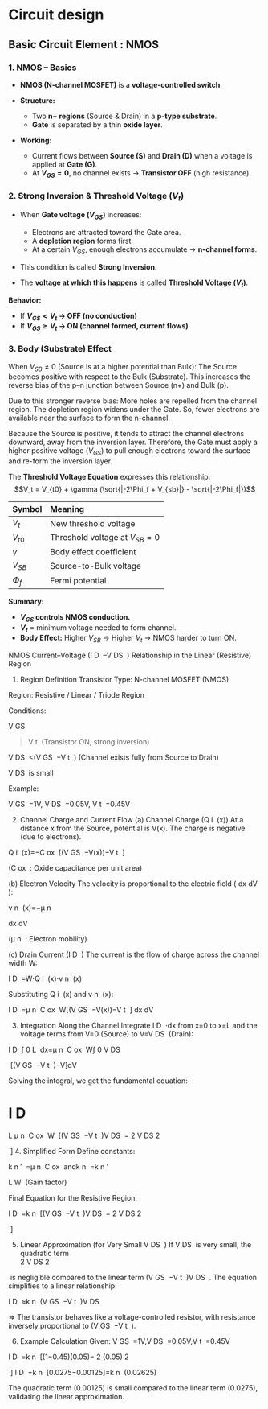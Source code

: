 # Circuit design

##  **Basic Circuit Element** : NMOS


### **1. NMOS – Basics**

* **NMOS (N-channel MOSFET)** is a **voltage-controlled switch**.
* **Structure:**

  * Two **n+ regions** (Source & Drain) in a **p-type substrate**.
  * **Gate** is separated by a thin **oxide layer**.
* **Working:**

  * Current flows between **Source (S)** and **Drain (D)** when a voltage is applied at **Gate (G)**.
  * At **$V_{GS} = 0$**, no channel exists → **Transistor OFF** (high resistance).


### **2. Strong Inversion & Threshold Voltage ($V_t$)**

* When **Gate voltage ($V_{GS}$)** increases:

  * Electrons are attracted toward the Gate area.
  * A **depletion region** forms first.
  * At a certain $V_{GS}$, enough electrons accumulate → **n-channel forms**.
* This condition is called **Strong Inversion**.
* The **voltage at which this happens** is called **Threshold Voltage ($V_t$)**.

**Behavior:**

* If **$V_{GS} < V_t$ → OFF (no conduction)**
* If **$V_{GS} ≥ V_t$ → ON (channel formed, current flows)**



### **3. Body (Substrate) Effect**

When $V_{SB} \neq 0$ (Source is at a higher potential than Bulk):
The Source becomes positive with respect to the Bulk (Substrate).
This increases the reverse bias of the p–n junction between Source (n+) and Bulk (p).

Due to this stronger reverse bias:
More holes are repelled from the channel region.
The depletion region widens under the Gate.
So, fewer electrons are available near the surface to form the n-channel.

Because the Source is positive, it tends to attract the channel electrons downward, away from the inversion layer.
Therefore, the Gate must apply a higher positive voltage ($V_{GS}$) to pull enough electrons toward the surface and re-form the inversion layer.

The **Threshold Voltage Equation** expresses this relationship: $$V_t = V_{t0} + \gamma (\sqrt{|-2\Phi_f + V_{sb}|} - \sqrt{|-2\Phi_f|})$$

| Symbol   | Meaning                         |
| :------- | :------------------------------ |
| $V_t$    | New threshold voltage           |
| $V_{t0}$ | Threshold voltage at $V_{SB}=0$ |
| $\gamma$ | Body effect coefficient         |
| $V_{SB}$ | Source-to-Bulk voltage          |
| $\Phi_f$ | Fermi potential                 |

**Summary:**

* **$V_{GS}$ controls NMOS conduction.**
* **$V_t$** = minimum voltage needed to form channel.
* **Body Effect:** Higher $V_{SB}$ → Higher $V_t$ → NMOS harder to turn ON.




NMOS Current–Voltage (I 
D
​
 –V 
DS
​
 ) Relationship in the Linear (Resistive) Region
1. Region Definition
Transistor Type: N-channel MOSFET (NMOS)

Region: Resistive / Linear / Triode Region

Conditions:

V 
GS
​
 >V 
t
​
  (Transistor ON, strong inversion)

V 
DS
​
 <(V 
GS
​
 −V 
t
​
 ) (Channel exists fully from Source to Drain)

V 
DS
​
  is small

Example:

V 
GS
​
 =1V, V 
DS
​
 =0.05V, V 
t
​
 =0.45V

2. Channel Charge and Current Flow
(a) Channel Charge (Q 
i
​
 (x))
At a distance x from the Source, potential is V(x). The charge is negative (due to electrons).

Q 
i
​
 (x)=−C 
ox
​
 [(V 
GS
​
 −V(x))−V 
t
​
 ]

(C 
ox
​
 : Oxide capacitance per unit area)

(b) Electron Velocity
The velocity is proportional to the electric field ( 
dx
dV
​
 ):

v 
n
​
 (x)=−μ 
n
​
  
dx
dV
​
 

(μ 
n
​
 : Electron mobility)

(c) Drain Current (I 
D
​
 )
The current is the flow of charge across the channel width W:

I 
D
​
 =W⋅Q 
i
​
 (x)⋅v 
n
​
 (x)

Substituting Q 
i
​
 (x) and v 
n
​
 (x):

I 
D
​
 =μ 
n
​
 C 
ox
​
 W[(V 
GS
​
 −V(x))−V 
t
​
 ] 
dx
dV
​
 
3. Integration Along the Channel
Integrate I 
D
​
 ⋅dx from x=0 to x=L and the voltage terms from V=0 (Source) to V=V 
DS
​
  (Drain):

I 
D
​
 ∫ 
0
L
​
 dx=μ 
n
​
 C 
ox
​
 W∫ 
0
V 
DS
​
 
​
 [(V 
GS
​
 −V 
t
​
 )−V]dV

Solving the integral, we get the fundamental equation:

I 
D
​
 = 
L
μ 
n
​
 C 
ox
​
 W
​
 [(V 
GS
​
 −V 
t
​
 )V 
DS
​
 − 
2
V 
DS
2
​
 
​
 ]
4. Simplified Form
Define constants:

k 
n
′
​
 =μ 
n
​
 C 
ox
​
 andk 
n
​
 =k 
n
′
​
  
L
W
​
 (Gain factor)

Final Equation for the Resistive Region:

I 
D
​
 =k 
n
​
 [(V 
GS
​
 −V 
t
​
 )V 
DS
​
 − 
2
V 
DS
2
​
 
​
 ]
​
 
5. Linear Approximation (for Very Small V 
DS
​
 )
If V 
DS
​
  is very small, the quadratic term  
2
V 
DS
2
​
 
​
  is negligible compared to the linear term (V 
GS
​
 −V 
t
​
 )V 
DS
​
 .
The equation simplifies to a linear relationship:

I 
D
​
 ≈k 
n
​
 (V 
GS
​
 −V 
t
​
 )V 
DS
​
 

⇒ The transistor behaves like a voltage-controlled resistor, with resistance inversely proportional to (V 
GS
​
 −V 
t
​
 ).

6. Example Calculation
Given: V 
GS
​
 =1V,V 
DS
​
 =0.05V,V 
t
​
 =0.45V

I 
D
​
 =k 
n
​
 [(1−0.45)(0.05)− 
2
(0.05) 
2
 
​
 ]
I 
D
​
 =k 
n
​
 [0.0275−0.00125]=k 
n
​
 (0.02625)

The quadratic term (0.00125) is small compared to the linear term (0.0275), validating the linear approximation.



